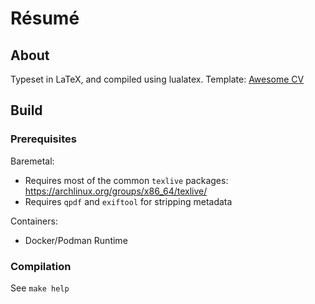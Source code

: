 # Résumé

## About
Typeset in LaTeX, and compiled using lualatex. Template: [Awesome CV](https://github.com/posquit0/Awesome-CV)

## Build

### Prerequisites
Baremetal:
- Requires most of the common `texlive` packages: https://archlinux.org/groups/x86_64/texlive/
- Requires `qpdf` and `exiftool` for stripping metadata

Containers:
- Docker/Podman Runtime

### Compilation
See `make help`
